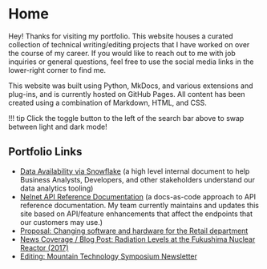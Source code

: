 # Home

Hey! Thanks for visiting my portfolio. This website houses a curated collection of technical writing/editing projects that I have worked on over the course of my career. If you would like to reach out to me with job inquiries or general questions, feel free to use the social media links in the lower-right corner to find me.

This website was built using Python, MkDocs, and various extensions and plug-ins, and is currently hosted on GitHub Pages. All content has been created using a combination of Markdown, HTML, and CSS.

!!! tip
        Click the toggle button to the left of the search bar above to swap between light and dark mode!


## Portfolio Links
* [Data Availability via Snowflake](DataAvailability_Snowflake.md) (a high level internal document to help Business Analysts, Developers, and other stakeholders understand our data analytics tooling)
* [Nelnet API Reference Documentation](https://docs.nelnet.io/#introduction) (a docs-as-code approach to API reference documentation. My team currently maintains and updates this site based on API/feature enhancements that affect the endpoints that our customers may use.)
* [Proposal: Changing software and hardware for the Retail department](EZLinks_Capital_Proposal.md)
* [News Coverage / Blog Post: Radiation Levels at the Fukushima Nuclear Reactor (2017)](PressRelease_FukushimaReactor.md)
* [Editing: Mountain Technology Symposium Newsletter](MTS_Newsletter_Edits.md)

